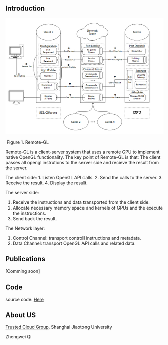## Introduction

![](https://raw.githubusercontent.com/GPU-Cloud-Team/Remote-GL/gh-pages/remote-gl.png)

​				                                        Figure 1. Remote-GL

Remote-GL is a client-server system that uses a remote GPU to implement native OpenGL functionality. 
The key point of Remote-GL is that: The client passes all opengl instrutions to the server side and recieve the result from the server.

The client side: 
 	1. Listen OpenGL API calls.
 	2. Send the calls to the server.
 	3. Receive the result.
 	4. Display the result.

The server side:
  1. Receive the instructions and data transported from the client side.
  2. Allocate necessary memory space and kernels of GPUs and the execute the instructions.
  3. Send back the result.

The Network layer:
  1. Control Channel: transport controll instructions and metadata.
  2. Data Channel: transport OpenGL API calls and related data. 

## Publications

[Comming soon]

## Code

source code: [Here](https://github.com/GPU-Cloud-Team/Remote-GL)

## About US

[Trusted Cloud Group](tcloud.sjtu.edu.cn), Shanghai Jiaotong University

Zhengwei Qi <qizhwei AT sjtu.edu.cn>

 
